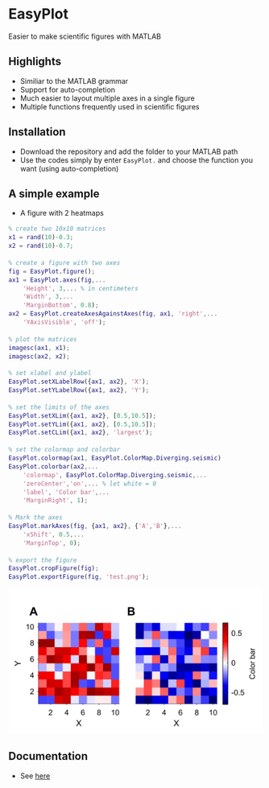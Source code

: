 # EasyPlot
Easier to make scientific figures with MATLAB
## Highlights  
- Similiar to the MATLAB grammar
- Support for auto-completion
- Much easier to layout multiple axes in a single figure
- Multiple functions frequently used in scientific figures
## Installation
- Download the repository and add the folder to your MATLAB path
- Use the codes simply by enter `EasyPlot.` and choose the function you want (using auto-completion)

## A simple example
- A figure with 2 heatmaps  
```matlab
% create two 10x10 matrices
x1 = rand(10)-0.3;
x2 = rand(10)-0.7;

% create a figure with two axes
fig = EasyPlot.figure();
ax1 = EasyPlot.axes(fig,...
    'Height', 3,... % in centimeters
    'Width', 3,...
    'MarginBottom', 0.8);
ax2 = EasyPlot.createAxesAgainstAxes(fig, ax1, 'right',...
    'YAxisVisible', 'off');

% plot the matrices
imagesc(ax1, x1);
imagesc(ax2, x2);

% set xlabel and ylabel
EasyPlot.setXLabelRow({ax1, ax2}, 'X');
EasyPlot.setYLabelRow({ax1, ax2}, 'Y');

% set the limits of the axes
EasyPlot.setXLim({ax1, ax2}, [0.5,10.5]);
EasyPlot.setYLim({ax1, ax2}, [0.5,10.5]);
EasyPlot.setCLim({ax1, ax2}, 'largest');

% set the colormap and colorbar
EasyPlot.colormap(ax1, EasyPlot.ColorMap.Diverging.seismic)
EasyPlot.colorbar(ax2,...
    'colormap', EasyPlot.ColorMap.Diverging.seismic,...
    'zeroCenter','on',... % let white = 0
    'label', 'Color bar',...
    'MarginRight', 1);

% Mark the axes
EasyPlot.markAxes(fig, {ax1, ax2}, {'A','B'},...
    'xShift', 0.5,...
    'MarginTop', 0);

% export the figure
EasyPlot.cropFigure(fig);
EasyPlot.exportFigure(fig, 'test.png');
```  
![test.png](./doc/test.png)

## Documentation
- See [here](./Documentation.md)
